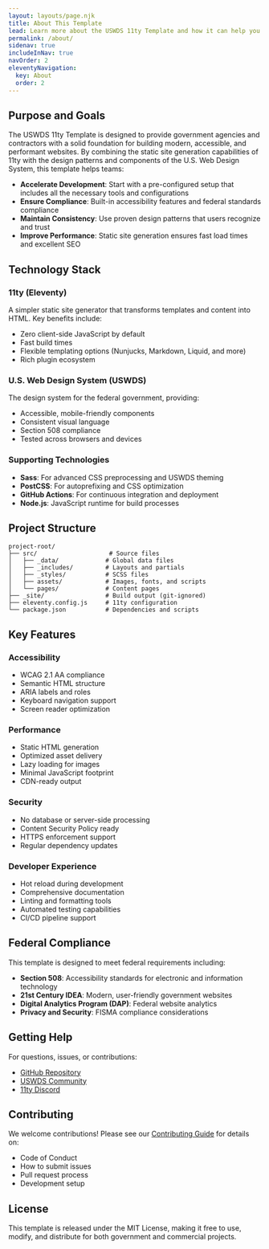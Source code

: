 ```yaml
---
layout: layouts/page.njk
title: About This Template
lead: Learn more about the USWDS 11ty Template and how it can help you build better government websites.
permalink: /about/
sidenav: true
includeInNav: true
navOrder: 2
eleventyNavigation:
  key: About
  order: 2
---
```


## Purpose and Goals

The USWDS 11ty Template is designed to provide government agencies and contractors with a solid foundation for building modern, accessible, and performant websites. By combining the static site generation capabilities of 11ty with the design patterns and components of the U.S. Web Design System, this template helps teams:

- **Accelerate Development**: Start with a pre-configured setup that includes all the necessary tools and configurations
- **Ensure Compliance**: Built-in accessibility features and federal standards compliance
- **Maintain Consistency**: Use proven design patterns that users recognize and trust
- **Improve Performance**: Static site generation ensures fast load times and excellent SEO

## Technology Stack

### 11ty (Eleventy)
A simpler static site generator that transforms templates and content into HTML. Key benefits include:
- Zero client-side JavaScript by default
- Fast build times
- Flexible templating options (Nunjucks, Markdown, Liquid, and more)
- Rich plugin ecosystem

### U.S. Web Design System (USWDS)
The design system for the federal government, providing:
- Accessible, mobile-friendly components
- Consistent visual language
- Section 508 compliance
- Tested across browsers and devices

### Supporting Technologies
- **Sass**: For advanced CSS preprocessing and USWDS theming
- **PostCSS**: For autoprefixing and CSS optimization
- **GitHub Actions**: For continuous integration and deployment
- **Node.js**: JavaScript runtime for build processes

## Project Structure

```
project-root/
├── src/                    # Source files
│   ├── _data/             # Global data files
│   ├── _includes/         # Layouts and partials
│   ├── _styles/           # SCSS files
│   ├── assets/            # Images, fonts, and scripts
│   └── pages/             # Content pages
├── _site/                 # Build output (git-ignored)
├── eleventy.config.js     # 11ty configuration
└── package.json           # Dependencies and scripts
```

## Key Features

### Accessibility
- WCAG 2.1 AA compliance
- Semantic HTML structure
- ARIA labels and roles
- Keyboard navigation support
- Screen reader optimization

### Performance
- Static HTML generation
- Optimized asset delivery
- Lazy loading for images
- Minimal JavaScript footprint
- CDN-ready output

### Security
- No database or server-side processing
- Content Security Policy ready
- HTTPS enforcement support
- Regular dependency updates

### Developer Experience
- Hot reload during development
- Comprehensive documentation
- Linting and formatting tools
- Automated testing capabilities
- CI/CD pipeline support

## Federal Compliance

This template is designed to meet federal requirements including:

- **Section 508**: Accessibility standards for electronic and information technology
- **21st Century IDEA**: Modern, user-friendly government websites
- **Digital Analytics Program (DAP)**: Federal website analytics
- **Privacy and Security**: FISMA compliance considerations

## Getting Help

For questions, issues, or contributions:

- [GitHub Repository](https://github.com/youragency/uswds-11ty-template)
- [USWDS Community](https://designsystem.digital.gov/about/community/)
- [11ty Discord](https://www.11ty.dev/docs/community/)

## Contributing

We welcome contributions! Please see our [Contributing Guide](https://github.com/youragency/uswds-11ty-template/blob/main/CONTRIBUTING.md) for details on:

- Code of Conduct
- How to submit issues
- Pull request process
- Development setup

## License

This template is released under the MIT License, making it free to use, modify, and distribute for both government and commercial projects.